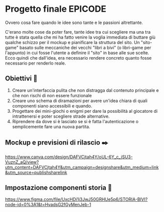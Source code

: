 # Progetto finale EPICODE 

Ovvero cosa fare quando le idee sono tante e le passioni altrettante.

C'erano molte cose da poter fare, tante idee tra cui scegliere ma una tra tutte è stata quella che mi ha fatto venire la voglia immediata di buttare giù qualche schizzo per il mockup e pianificare la struttura del sito.
Un "sito-game" basato sulle meccaniche dei vecchi "libri a bivi" (o libri-game per l'appunto) in cui fosse l'utente a definire il "sito" in base alle sue scelte.
Ecco quindi che dall'idea, era necessario rendere concreto quanto fosse necessario per renderlo reale.

## Obiettivi :dart:	

1) Creare un'interfaccia pulita che non distragga dal contenuto principale e che non rischi di non essere funzionale
2) Creare uno schema di diramazioni per avere un'idea chiara di quali componenti siano accessibili e quando.
3) Progettare dei mini-giochi o enigmi per dare la possibilità al giocatore di intrattenersi e poter scegliere strade alternative.
4) Riprendere da dove si è lasciato se si è fatta l'autenticazione o semplicemente fare una nuova partita.

## Mockup e previsioni di rilascio	:black_nib:

https://www.canva.com/design/DAFVCjtah4Y/oUL-6Y_c_jSU3-VuznZ_aQ/view?utm_content=DAFVCjtah4Y&utm_campaign=designshare&utm_medium=link&utm_source=publishsharelink


## Impostazione componenti storia :open_book:

https://www.figma.com/file/UxcHDi1j3JwJ50GRHUe5p6/STORIA-BIVI?node-id=0%3A1&t=HvadsG2fGyMenJeb-1
